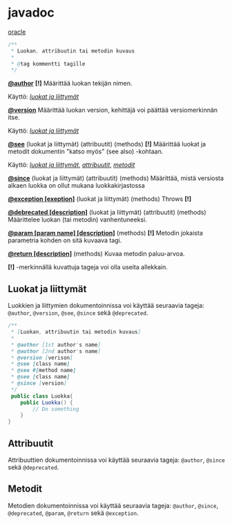# javadoc

[oracle](https://www.oracle.com/technical-resources/articles/java/javadoc-tool.html#orderoftags)

```java
/**
 * Luokan, attribuutin tai metodin kuvaus
 *
 * @tag kommentti tagille
 */
```

**[@author](https://www.oracle.com/technical-resources/articles/java/javadoc-tool.html#@author)** **[!]** Määrittää luokan tekijän nimen. 

Käyttö: *[luokat ja liittymät](#luokat-ja-liittymät)*

**[@version](https://www.oracle.com/technical-resources/articles/java/javadoc-tool.html#@version)** Määrittää luokan version, kehittäjä voi päättää versiomerkinnän itse.

Käyttö: *[luokat ja liittymät](#luokat-ja-liittymät)*

**[@see](https://www.oracle.com/technical-resources/articles/java/javadoc-tool.html#@see)** (luokat ja liittymät) (attribuutit) (methods) **[!]** Määrittää luokat ja metodit dokumentin "katso myös" (see also) -kohtaan.

Käyttö: *[luokat ja liittymät](#luokat-ja-liittymät)*, *[attribuutit](#attribuutit)*, *[metodit]()*

**[@since](https://www.oracle.com/technical-resources/articles/java/javadoc-tool.html#@version)** (luokat ja liittymät) (attribuutit) (methods) Määrittää, mistä versiosta alkaen luokka on ollut mukana luokkakirjastossa

**[@exception [exeption]](https://www.oracle.com/technical-resources/articles/java/javadoc-tool.html#@exception)** (luokat ja liittymät) (methods) Throws **[!]**

**[@debrecated [description]](https://www.oracle.com/technical-resources/articles/java/javadoc-tool.html#@deprecated)** (luokat ja liittymät) (attribuutit) (methods) Määrittelee luokan (tai metodin)  vanhentuneeksi.

**[@param [param name] [description]](https://www.oracle.com/technical-resources/articles/java/javadoc-tool.html#@param)** (methods) **[!]** Metodin jokaista parametria kohden on sitä kuvaava tagi.

**[@return [description]](https://www.oracle.com/technical-resources/articles/java/javadoc-tool.html#@return)** (methods) Kuvaa metodin paluu-arvoa.

**[!]** -merkinnällä kuvattuja tageja voi olla useita allekkain.

## Luokat ja liittymät
Luokkien ja liittymien dokumentoinnissa voi käyttää seuraavia tageja: `@author`, `@version`, `@see`, `@since` sekä `@deprecated`. 
```java
/**
 * [Luokan, attribuutin tai metodin kuvaus]
 *
 * @author [1st author's name]
 * @author [2nd author's name]
 * @version [verison]
 * @see [class name]
 * @see #[method name]
 * @see [class name]
 * @since [version]
 */
 public class Luokka{
    public Luokka() {
        // Do something
    }
}
```

## Attribuutit
Attribuuttien dokumentoinnissa voi käyttää seuraavia tageja: `@author`, `@since` sekä `@deprecated`. 

## Metodit
Metodien dokumentoinnissa voi käyttää seuraavia tageja: `@author`, `@since`, `@deprecated`, `@param`, `@return` sekä `@exception`. 

